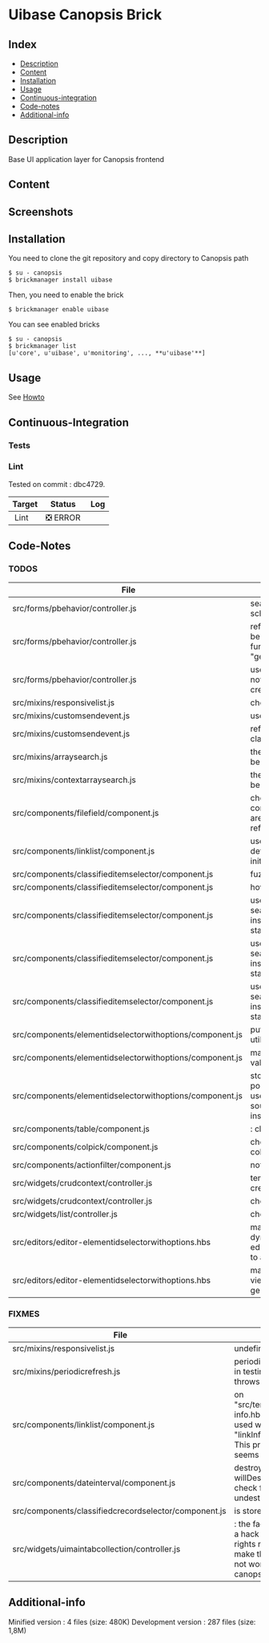 # Uibase Canopsis Brick

## Index

- [Description](#description)
- [Content](#content)
- [Installation](#installation)
- [Usage](#usage)
- [Continuous-integration](#continuous-integration)
- [Code-notes](#code-notes)
- [Additional-info](#additional-info)

## Description

Base UI application layer for Canopsis frontend

## Content



## Screenshots



## Installation

You need to clone the git repository and copy directory to Canopsis path

    $ su - canopsis
    $ brickmanager install uibase

Then, you need to enable the brick

    $ brickmanager enable uibase

You can see enabled bricks

    $ su - canopsis
    $ brickmanager list
    [u'core', u'uibase', u'monitoring', ..., **u'uibase'**]

## Usage

See [Howto](https://git.canopsis.net/canopsis-ui-bricks/uibase/blob/master/doc/index.rst)

## Continuous-Integration

### Tests



### Lint

Tested on commit : dbc4729.

| Target | Status | Log |
| ------ | ------ | --- |
| Lint   | :negative_squared_cross_mark: ERROR |  |


## Code-Notes

### TODOS

| File   | Note   |
|--------|--------|
| src/forms/pbehavior/controller.js | search this value into schema |
| src/forms/pbehavior/controller.js | refactor the 20 lines below in an utility function "getEditorForAttr" |
| src/forms/pbehavior/controller.js | use the real schema, not the dict used to create it |
| src/mixins/responsivelist.js | check if still used |
| src/mixins/customsendevent.js | use an adapter for this |
| src/mixins/customsendevent.js | refactor into sub classes |
| src/mixins/arraysearch.js | these checks should be asserts |
| src/mixins/contextarraysearch.js | these checks should be asserts |
| src/components/filefield/component.js | check if all the component property are still used, and refactor if needed |
| src/components/linklist/component.js | use the container defined in the initializer |
| src/components/classifieditemselector/component.js | fuzzy search |
| src/components/classifieditemselector/component.js | hover effect |
| src/components/classifieditemselector/component.js | use searchmethodsregistry instead of plain old static code |
| src/components/classifieditemselector/component.js | use searchmethodsregistry instead of plain old static code |
| src/components/classifieditemselector/component.js | use searchmethodsregistry instead of plain old static code |
| src/components/elementidselectorwithoptions/component.js | put this on a dedicated util |
| src/components/elementidselectorwithoptions/component.js | manage default values |
| src/components/elementidselectorwithoptions/component.js | stop using polymorphicTypeKey, use sourceMappingKeys instead |
| src/components/table/component.js |: clean this try/catch |
| src/components/colpick/component.js | check to destroy colpick |
| src/components/actionfilter/component.js | not used yet |
| src/widgets/crudcontext/controller.js | temporarily removed create button |
| src/widgets/crudcontext/controller.js | check if useless or not |
| src/widgets/list/controller.js | check if useless or not |
| src/editors/editor-elementidselectorwithoptions.hbs | manage search in a dynamic way, as an editor property binding to a search method |
| src/editors/editor-elementidselectorwithoptions.hbs | make this doc viewable on the generated doc |


### FIXMES

| File   | Note   |
|--------|--------|
| src/mixins/responsivelist.js | undefined |
| src/mixins/periodicrefresh.js | periodicrefresh deactivated in testing mode because it throws global failures |
| src/components/linklist/component.js | on "src/templates/actionbutton-info.hbs", the component is used with the "linkInfoPattern" property. This property does not seems relevant anymore. |
| src/components/dateinterval/component.js | destroy the Jquery plugin at willDestroyElement, and check for possible undestroyed event bindings |
| src/components/classifiedcrecordselector/component.js | is store destroyed? |
| src/widgets/uimaintabcollection/controller.js |: the factory "widgetbase" is a hack to make the canopsis rights reopen work. But it make the view "app_header" not working without the canopsis-rights brick |


## Additional-info

Minified version : 4 files (size: 480K)
Development version : 287 files (size: 1,8M)
